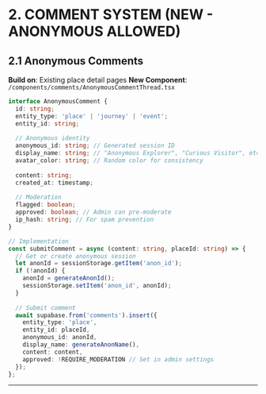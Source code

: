 # 2. COMMENT SYSTEM (NEW - ANONYMOUS ALLOWED)

## 2.1 Anonymous Comments
**Build on**: Existing place detail pages
**New Component**: `/components/comments/AnonymousCommentThread.tsx`

```typescript
interface AnonymousComment {
  id: string;
  entity_type: 'place' | 'journey' | 'event';
  entity_id: string;
  
  // Anonymous identity
  anonymous_id: string; // Generated session ID
  display_name: string; // "Anonymous Explorer", "Curious Visitor", etc.
  avatar_color: string; // Random color for consistency
  
  content: string;
  created_at: timestamp;
  
  // Moderation
  flagged: boolean;
  approved: boolean; // Admin can pre-moderate
  ip_hash: string; // For spam prevention
}

// Implementation
const submitComment = async (content: string, placeId: string) => {
  // Get or create anonymous session
  let anonId = sessionStorage.getItem('anon_id');
  if (!anonId) {
    anonId = generateAnonId();
    sessionStorage.setItem('anon_id', anonId);
  }
  
  // Submit comment
  await supabase.from('comments').insert({
    entity_type: 'place',
    entity_id: placeId,
    anonymous_id: anonId,
    display_name: generateAnonName(),
    content: content,
    approved: !REQUIRE_MODERATION // Set in admin settings
  });
};
```

---
